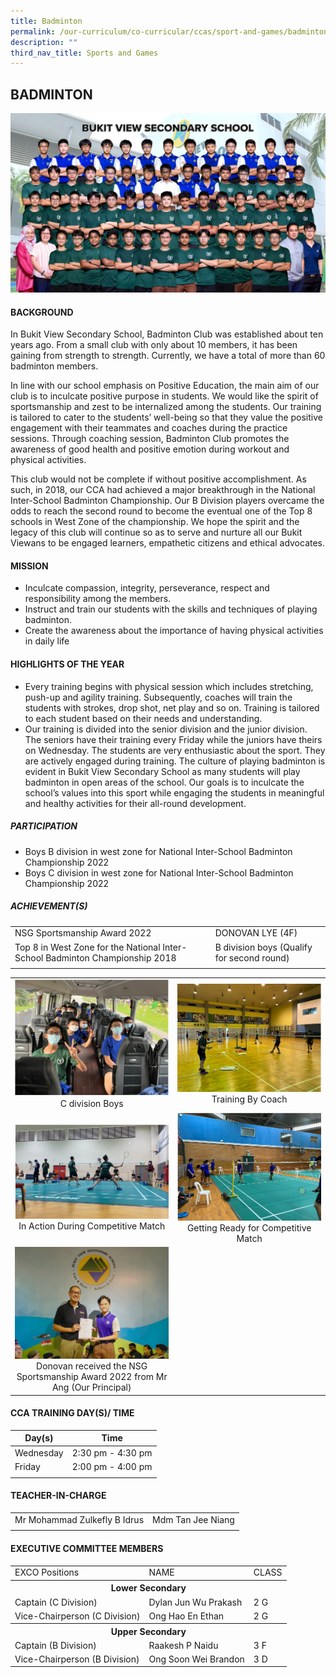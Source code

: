 ```yaml
---
title: Badminton
permalink: /our-curriculum/co-curricular/ccas/sport-and-games/badminton/
description: ""
third_nav_title: Sports and Games
---
```

## BADMINTON

<img src="/images/BADMINTON%20BOYS%20-%20Formal.jpg" style="widht:85%"/>

#### BACKGROUND

In Bukit View Secondary School, Badminton Club was established about ten years ago. From a small club with only about 10 members, it has been gaining from strength to strength. Currently, we have a total of more than 60 badminton members.  
  
In line with our school emphasis on Positive Education, the main aim of our club is to inculcate positive purpose in students. We would like the spirit of sportsmanship and zest to be internalized among the students. Our training is tailored to cater to the students’ well-being so that they value the positive engagement with their teammates and coaches during the practice sessions. Through coaching session, Badminton Club promotes the awareness of good health and positive emotion during workout and physical activities.  
  
This club would not be complete if without positive accomplishment. As such, in 2018, our CCA had achieved a major breakthrough in the National Inter-School Badminton Championship. Our B Division players overcame the odds to reach the second round to become the eventual one of the Top 8 schools in West Zone of the championship. We hope the spirit and the legacy of this club will continue so as to serve and nurture all our Bukit Viewans to be engaged learners, empathetic citizens and ethical advocates.

#### MISSION

*   Inculcate compassion, integrity, perseverance, respect and responsibility among the members.
*   Instruct and train our students with the skills and techniques of playing badminton.
*   Create the awareness about the importance of having physical activities in daily life

#### HIGHLIGHTS OF THE YEAR

*   Every training begins with physical session which includes stretching, push-up and agility training. Subsequently, coaches will train the students with strokes, drop shot, net play and so on. Training is tailored to each student based on their needs and understanding.
*   Our training is divided into the senior division and the junior division. The seniors have their training every Friday while the juniors have theirs on Wednesday. The students are very enthusiastic about the sport. They are actively engaged during training. The culture of playing badminton is evident in Bukit View Secondary School as many students will play badminton in open areas of the school. Our goals is to inculcate the school’s values into this sport while engaging the students in meaningful and healthy activities for their all-round development.

##### PARTICIPATION

*   Boys B division in west zone for National Inter-School Badminton Championship 2022
*   Boys C division in west zone for National Inter-School Badminton Championship 2022

##### ACHIEVEMENT(S)

| | | 
| --- | --- |
| NSG Sportsmanship Award 2022 | DONOVAN LYE (4F) |
| Top 8 in West Zone for the National Inter-School Badminton Championship 2018 | B division boys (Qualify for second round) |
| | | 

<table>
	<tr>
		<td>
			<img src="/images/C%20Division%20Boys.png"/> <br> <center> C division Boys </center>
		</td>
		<td> 
			<img src="/images/Training%20By%20Coach.png"/> <br> <center> Training By Coach </center>
		</td>
	</tr>
	<tr>
		<td>
			<img src="/images/In%20Action%20During%20Competitive.png"/> <br> <center> In Action During Competitive Match </center>
		</td>
		<td> 
			<img src="/images/Getting%20Ready%20for%20Competitive%20Match.png"/> <center> Getting Ready for Competitive Match </center>
		</td>
	</tr>
	<tr>
		<td>
			<img src="/images/Donovan%20received%20the%20NSG%20Sportsmanship%20Award%202022%20from%20Mr%20Ang%20Our%20Principal.png"/> <br> <center> Donovan received the NSG Sportsmanship Award 2022 from Mr Ang (Our Principal) </center>
		</td>
		<td></td>
	</tr>
</table>

#### CCA TRAINING DAY(S)/ TIME

| Day(s) | Time |
| --- | --- | 
| Wednesday | 2:30 pm - 4:30 pm |
| Friday | 2:00 pm - 4:00 pm |
| | |

#### TEACHER-IN-CHARGE

| | |
| --- | --- |
| Mr Mohammad Zulkefly B Idrus | Mdm Tan Jee Niang |
| | |

#### EXECUTIVE COMMITTEE MEMBERS 

<table>
	<tr>
		<td> EXCO Positions </td>
		<td> NAME </td>
		<td> CLASS </td>
	</tr>
	<tr>
		<th colspan="3"> Lower Secondary</th>
	</tr>
	<tr>
		<td> Captain (C Division) </td>
		<td> Dylan Jun Wu Prakash </td>
		<td> 2 G </td>
	</tr>
	<tr>
		<td> Vice-Chairperson (C Division) </td>
		<td> Ong Hao En Ethan </td> 
		<td> 2 G </td>
	</tr>
	<tr>
		<th colspan="3"> Upper Secondary </th>
	</tr>
	<tr> 
		<td> Captain (B Division) </td>
		<td> Raakesh P Naidu </td>
		<td> 3 F </td>
	</tr>
	<tr>
		<td> Vice-Chairperson (B Division) </td>
		<td> Ong Soon Wei Brandon </td>
		<td> 3 D </td>
	</tr>
	<tr></tr>
</table>
